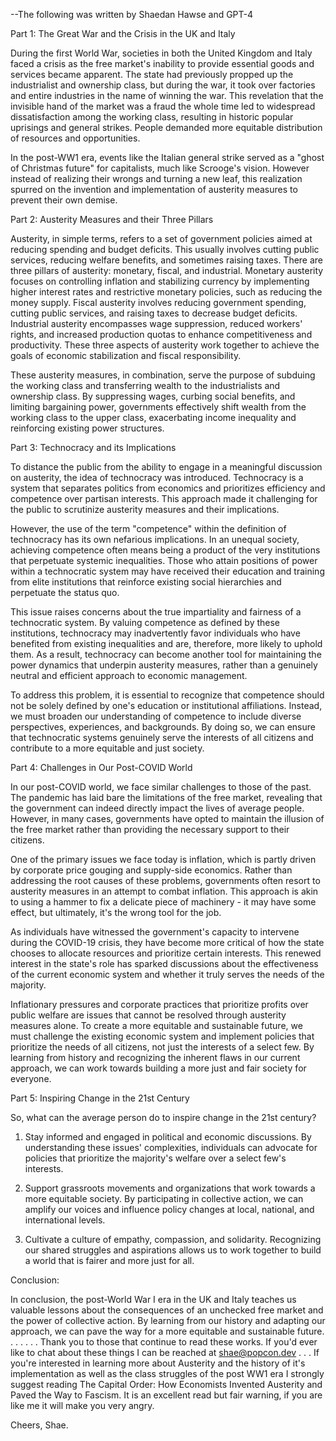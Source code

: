 --The following was written by Shaedan Hawse and GPT-4

Part 1: The Great War and the Crisis in the UK and Italy

During the first World War, societies in both the United Kingdom and Italy faced a crisis as the free market's inability to provide essential goods and services became apparent. The state had previously propped up the industrialist and ownership class, but during the war, it took over factories and entire industries in the name of winning the war. This revelation that the invisible hand of the market was a fraud the whole time led to widespread dissatisfaction among the working class, resulting in historic popular uprisings and general strikes. People demanded more equitable distribution of resources and opportunities.

In the post-WW1 era, events like the Italian general strike served as a "ghost of Christmas future" for capitalists, much like Scrooge's vision. However  instead of realizing their wrongs and turning a new leaf, this realization spurred on the invention and implementation of austerity measures to prevent their own demise.

Part 2: Austerity Measures and their Three Pillars

Austerity, in simple terms, refers to a set of government policies aimed at reducing spending and budget deficits. This usually involves cutting public services, reducing welfare benefits, and sometimes raising taxes. There are three pillars of austerity: monetary, fiscal, and industrial. Monetary austerity focuses on controlling inflation and stabilizing currency by implementing higher interest rates and restrictive monetary policies, such as reducing the money supply. Fiscal austerity involves reducing government spending, cutting public services, and raising taxes to decrease budget deficits. Industrial austerity encompasses wage suppression, reduced workers' rights, and increased production quotas to enhance competitiveness and productivity. These three aspects of austerity work together to achieve the goals of economic stabilization and fiscal responsibility.

These austerity measures, in combination, serve the purpose of subduing the working class and transferring wealth to the industrialists and ownership class. By suppressing wages, curbing social benefits, and limiting bargaining power, governments effectively shift wealth from the working class to the upper class, exacerbating income inequality and reinforcing existing power structures.

Part 3: Technocracy and its Implications

To distance the public from the ability to engage in a meaningful discussion on austerity, the idea of technocracy was introduced. Technocracy is a system that separates politics from economics and prioritizes efficiency and competence over partisan interests. This approach made it challenging for the public to scrutinize austerity measures and their implications.

However, the use of the term "competence" within the definition of technocracy has its own nefarious implications. In an unequal society, achieving competence often means being a product of the very institutions that perpetuate systemic inequalities. Those who attain positions of power within a technocratic system may have received their education and training from elite institutions that reinforce existing social hierarchies and perpetuate the status quo.

This issue raises concerns about the true impartiality and fairness of a technocratic system. By valuing competence as defined by these institutions, technocracy may inadvertently favor individuals who have benefited from existing inequalities and are, therefore, more likely to uphold them. As a result, technocracy can become another tool for maintaining the power dynamics that underpin austerity measures, rather than a genuinely neutral and efficient approach to economic management.

To address this problem, it is essential to recognize that competence should not be solely defined by one's education or institutional affiliations. Instead, we must broaden our understanding of competence to include diverse perspectives, experiences, and backgrounds. By doing so, we can ensure that technocratic systems genuinely serve the interests of all citizens and contribute to a more equitable and just society.

Part 4: Challenges in Our Post-COVID World

In our post-COVID world, we face similar challenges to those of the past. The pandemic has laid bare the limitations of the free market, revealing that the government can indeed directly impact the lives of average people. However, in many cases, governments have opted to maintain the illusion of the free market rather than providing the necessary support to their citizens.

One of the primary issues we face today is inflation, which is partly driven by corporate price gouging and supply-side economics. Rather than addressing the root causes of these problems, governments often resort to austerity measures in an attempt to combat inflation. This approach is akin to using a hammer to fix a delicate piece of machinery - it may have some effect, but ultimately, it's the wrong tool for the job.

As individuals have witnessed the government's capacity to intervene during the COVID-19 crisis, they have become more critical of how the state chooses to allocate resources and prioritize certain interests. This renewed interest in the state's role has sparked discussions about the effectiveness of the current economic system and whether it truly serves the needs of the majority.

Inflationary pressures and corporate practices that prioritize profits over public welfare are issues that cannot be resolved through austerity measures alone. To create a more equitable and sustainable future, we must challenge the existing economic system and implement policies that prioritize the needs of all citizens, not just the interests of a select few. By learning from history and recognizing the inherent flaws in our current approach, we can work towards building a more just and fair society for everyone.

Part 5: Inspiring Change in the 21st Century

So, what can the average person do to inspire change in the 21st century?

1. Stay informed and engaged in political and economic discussions. By understanding these issues' complexities, individuals can advocate for policies that prioritize the majority's welfare over a select few's interests.

2. Support grassroots movements and organizations that work towards a more equitable society. By participating in collective action, we can amplify our voices and influence policy changes at local, national, and international levels.

3. Cultivate a culture of empathy, compassion, and solidarity. Recognizing our shared struggles and aspirations allows us to work together to build a world that is fairer and more just for all.

Conclusion:

In conclusion, the post-World War I era in the UK and Italy teaches us valuable lessons about the consequences of an unchecked free market and the power of collective action. By learning from our history and adapting our approach, we can pave the way for a more equitable and sustainable future.
.
.
.
.
.
.
Thank you to those that continue to read these works. If you'd ever like to chat about these things I can be reached at shae@popcon.dev
.
.
.
If you're interested in learning more about Austerity and the history of it's implementation as well as the class struggles of the post WW1 era I strongly suggest reading The Capital Order: How Economists Invented Austerity and Paved the Way to Fascism. It is an excellent read but fair warning, if you are like me it will make you very angry.

Cheers,
Shae.